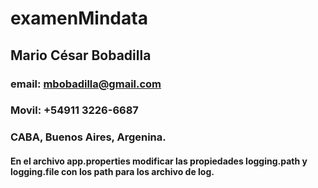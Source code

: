 # examenMindata

## Mario César Bobadilla
### email: mbobadilla@gmail.com
### Movil: +54911 3226-6687
### CABA, Buenos Aires, Argenina.
#### En el archivo app.properties modificar las propiedades logging.path y logging.file con los path para los archivo de log.
